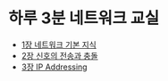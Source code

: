 # 하루 3분 네트워크 교실

* [1장 네트워크 기본 지식](1장-네트워크-기본지식.md)
* [2장 신호의 전송과 충돌](2장-신호의-전송과-충돌.md)
* [3장 IP Addressing](3장-IP-Addressing.md)
